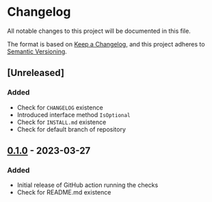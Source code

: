 # Changelog

All notable changes to this project will be documented in this file.

The format is based on [Keep a Changelog](https://keepachangelog.com/en/1.0.0/),
and this project adheres to [Semantic Versioning](https://semver.org/spec/v2.0.0.html).

## [Unreleased]

### Added

- Check for `CHANGELOG` existence
- Introduced interface method `IsOptional`
- Check for `INSTALL.md` existence
- Check for default branch of repository


## [0.1.0](https://github.com/eclipse-tractusx/tractusx-quality-checks/releases/tag/v0.1.0) - 2023-03-27

### Added

- Initial release of GitHub action running the checks
- Check for README.md existence 
